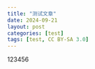 ```yaml
---
title: "测试文章"
date: 2024-09-21
layout: post
categories: [test]
tags: [test, CC BY-SA 3.0]
---
```


123456
